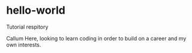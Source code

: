 # hello-world
Tutorial respitory 

Callum Here, looking to learn coding in order to build on a career and my own interests.
